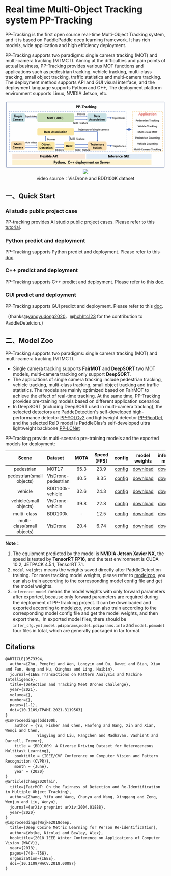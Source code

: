 # Real time Multi-Object Tracking system PP-Tracking

PP-Tracking is the first open source real-time Multi-Object Tracking system, and it is based on PaddlePaddle deep learning framework. It has rich models, wide application and high efficiency deployment.

PP-Tracking supports two paradigms: single camera tracking (MOT) and multi-camera tracking (MTMCT). Aiming at the difficulties and pain points of actual business, PP-Tracking provides various MOT functions and applications such as pedestrian tracking, vehicle tracking, multi-class tracking, small object tracking, traffic statistics and multi-camera tracking. The deployment method supports API and GUI visual interface, and the deployment language supports Python and C++, The deployment platform environment supports Linux, NVIDIA Jetson, etc.

<div width="1000" align="center">
  <img src="../../docs/images/pptracking_en.png"/>
</div>

<div width="1000" align="center">
  <img src="../../docs/images/pptracking-demo.gif"/>
  <br>
  video source：VisDrone and BDD100K dataset</div>
</div>


## 一、Quick Start

### AI studio public project case
PP-tracking provides AI studio public project cases. Please refer to this [tutorial](https://aistudio.baidu.com/aistudio/projectdetail/3022582).

### Python predict and deployment
PP-Tracking supports Python predict and deployment. Please refer to this [doc](python/README.md).

### C++ predict and deployment
PP-Tracking supports C++ predict and deployment. Please refer to this [doc](cpp/README.md).

### GUI predict and deployment
PP-Tracking supports GUI predict and deployment. Please refer to this [doc](https://github.com/yangyudong2020/PP-Tracking_GUi).

（thanks@[yangyudong2020](https://github.com/yangyudong2020)、@[hchhtc123](https://github.com/hchhtc123) for the contribution to PaddleDetetcion.）

## 二、Model Zoo

PP-Tracking supports two paradigms: single camera tracking (MOT) and multi-camera tracking (MTMCT).
- Single camera tracking supports **FairMOT** and **DeepSORT** two MOT models, multi-camera tracking only support **DeepSORT**.
- The applications of  single camera tracking include pedestrian tracking, vehicle tracking, multi-class tracking, small object tracking and traffic statistics. The models are mainly optimized based on FairMOT to achieve the effect of real-time tracking. At the same time, PP-Tracking provides pre-training models based on different application scenarios.
- In DeepSORT (including DeepSORT used in multi-camera tracking), the selected detectors are PaddeDetection's self-developed high-performance detector [PP-YOLOv2](../../configs/ppyolo/) and lightweight detector [PP-PicoDet](../../configs/picodet/), and the selected ReID model is PaddleClas's self-developed ultra lightweight backbone [PP-LCNet](https://github.com/PaddlePaddle/PaddleClas/blob/release/2.3/docs/zh_CN/models/PP-LCNet.md)

PP-Tracking provids multi-scenario pre-training models and the exported models for deployment:

| Scene            | Dataset                | MOTA       | Speed（FPS） | config | model weights  | inference model |
| :---------:      |:---------------        | :-------:  | :------:    | :------:|:-----: | :------------:  |
| pedestrian       | MOT17                  | 65.3       | 23.9        | [config](../../configs/mot/fairmot/fairmot_hrnetv2_w18_dlafpn_30e_576x320.yml) | [download](https://paddledet.bj.bcebos.com/models/mot/fairmot_hrnetv2_w18_dlafpn_30e_576x320.pdparams) | [download](https://bj.bcebos.com/v1/paddledet/models/mot/fairmot_hrnetv2_w18_dlafpn_30e_576x320.tar) |
| pedestrian(small objects) | VisDrone-pedestrian |  40.5| 8.35        | [config](../../configs/mot/pedestrian/fairmot_hrnetv2_w18_dlafpn_30e_1088x608_visdrone_pedestrian.yml) | [download](https://paddledet.bj.bcebos.com/models/mot/fairmot_hrnetv2_w18_dlafpn_30e_1088x608_visdrone_pedestrian.pdparams) | [download](https://bj.bcebos.com/v1/paddledet/models/mot/fairmot_hrnetv2_w18_dlafpn_30e_1088x608_visdrone_pedestrian.tar) |
| vehicle         | BDD100k-vehicle    | 32.6           | 24.3         | [config](../../configs/mot/vehicle/fairmot_hrnetv2_w18_dlafpn_30e_576x320_bdd100kmot_vehicle.yml) | [download](https://paddledet.bj.bcebos.com/models/mot/fairmot_hrnetv2_w18_dlafpn_30e_576x320_bdd100kmot_vehicle.pdparams)| [download](https://bj.bcebos.com/v1/paddledet/models/mot/fairmot_hrnetv2_w18_dlafpn_30e_576x320_bdd100kmot_vehicle.tar) |
| vehicle(small objects)| VisDrone-vehicle   | 39.8      | 22.8        | [config](../../configs/mot/vehicle/fairmot_hrnetv2_w18_dlafpn_30e_576x320_visdrone_vehicle.yml) | [download](https://paddledet.bj.bcebos.com/models/mot/fairmot_hrnetv2_w18_dlafpn_30e_576x320_visdrone_vehicle.pdparams) | [download](https://bj.bcebos.com/v1/paddledet/models/mot/fairmot_hrnetv2_w18_dlafpn_30e_576x320_visdrone_vehicle.tar)
| multi-class       | BDD100k                |  -        | 12.5        | [config](../../configs/mot/mcfairmot/mcfairmot_hrnetv2_w18_dlafpn_30e_576x320_bdd100k_mcmot.yml) | [download](https://paddledet.bj.bcebos.com/models/mot/mcfairmot_hrnetv2_w18_dlafpn_30e_576x320_bdd100k_mcmot.pdparams) | [download](https://bj.bcebos.com/v1/paddledet/models/mot/mcfairmot_hrnetv2_w18_dlafpn_30e_576x320_bdd100k_mcmot.tar) |
| multi-class(small objects)  | VisDrone     |  20.4     | 6.74        | [config](../../configs/mot/mcfairmot/mcfairmot_hrnetv2_w18_dlafpn_30e_1088x608_visdrone.yml) | [download](https://paddledet.bj.bcebos.com/models/mot/mcfairmot_hrnetv2_w18_dlafpn_30e_1088x608_visdrone.pdparams) | [download](https://bj.bcebos.com/v1/paddledet/models/mot/mcfairmot_hrnetv2_w18_dlafpn_30e_1088x608_visdrone.tar) |

**Note：**
1. The equipment predicted by the model is **NVIDIA Jetson Xavier NX**, the speed is tested by **TensorRT FP16**, and the test environment is CUDA 10.2, JETPACK 4.5.1, TensorRT 7.1.
2. `model weights` means the weights saved directly after PaddleDetection training. For more tracking model weights, please refer to [modelzoo](../../configs/mot/README.md#模型库), you can also train according to the corresponding model config file and get the model weights.
3. `inference model` means the model weights with only forward parameters after exported, because only forward parameters are required during the deployment of PP-Tracking project. It can be downloaded and exported according to [modelzoo](../../configs/mot/README.md#模型库), you can also train according to the corresponding model config file and get the model weights, and then export them。In exported model files, there should be `infer_cfg.yml`,`model.pdiparams`,`model.pdiparams.info` and `model.pdmodel` four files in total, which are generally packaged in tar format.


## Citations
```
@ARTICLE{9573394,
  author={Zhu, Pengfei and Wen, Longyin and Du, Dawei and Bian, Xiao and Fan, Heng and Hu, Qinghua and Ling, Haibin},
  journal={IEEE Transactions on Pattern Analysis and Machine Intelligence}, 
  title={Detection and Tracking Meet Drones Challenge}, 
  year={2021},
  volume={},
  number={},
  pages={1-1},
  doi={10.1109/TPAMI.2021.3119563}
}
@InProceedings{bdd100k,
    author = {Yu, Fisher and Chen, Haofeng and Wang, Xin and Xian, Wenqi and Chen,
              Yingying and Liu, Fangchen and Madhavan, Vashisht and Darrell, Trevor},
    title = {BDD100K: A Diverse Driving Dataset for Heterogeneous Multitask Learning},
    booktitle = {IEEE/CVF Conference on Computer Vision and Pattern Recognition (CVPR)},
    month = {June},
    year = {2020}
}
@article{zhang2020fair,
  title={FairMOT: On the Fairness of Detection and Re-Identification in Multiple Object Tracking},
  author={Zhang, Yifu and Wang, Chunyu and Wang, Xinggang and Zeng, Wenjun and Liu, Wenyu},
  journal={arXiv preprint arXiv:2004.01888},
  year={2020}
}
@inproceedings{Wojke2018deep,
  title={Deep Cosine Metric Learning for Person Re-identification},
  author={Wojke, Nicolai and Bewley, Alex},
  booktitle={2018 IEEE Winter Conference on Applications of Computer Vision (WACV)},
  year={2018},
  pages={748--756},
  organization={IEEE},
  doi={10.1109/WACV.2018.00087}
}
```
